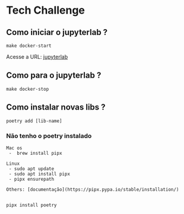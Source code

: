 # Tech Challenge

## Como iniciar o jupyterlab ?

```
make docker-start
```

Acesse a URL: [jupyterlab](http://localhost:8888/)


## Como para o jupyterlab ?

```
make docker-stop
```


## Como instalar novas libs ?

```
poetry add [lib-name]
```


### Não tenho o poetry instalado

```
Mac os
 -  brew install pipx

Linux
 - sudo apt update
 - sudo apt install pipx
 - pipx ensurepath

Others: [documentação](https://pipx.pypa.io/stable/installation/)


pipx install poetry
```